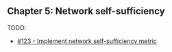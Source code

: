 ## Chapter 5: Network self-sufficiency

TODO:

- [#123 - Implement network self-sufficiency metric](https://github.com/basisproject/tracker/issues/123)

